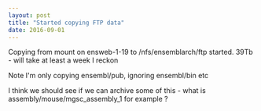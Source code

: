 ```yaml
---
layout: post
title: "Started copying FTP data"
date: 2016-09-01
---
```


Copying from mount on ensweb-1-19 to /nfs/ensemblarch/ftp started. 39Tb - will take at least a week I reckon

Note I'm only copying ensembl/pub, ignoring ensembl/bin etc

I think we should see if we can archive some of this - what is assembly/mouse/mgsc_assembly_1 for example ?

